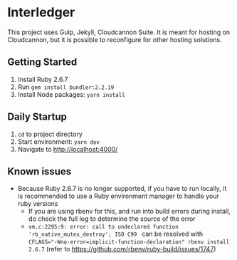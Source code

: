 # Interledger

This project uses Gulp, Jekyll, Cloudcannon Suite. It is meant for hosting on Cloudcannon, but it is possible to reconfigure for other hosting solutions.

## Getting Started ##
1. Install Ruby 2.6.7
2. Run `gem install bundler:2.2.19`
3. Install Node packages: `yarn install`

## Daily Startup ##
1. `cd` to project directory
2. Start environment: `yarn dev`
3. Navigate to [http://localhost:4000/](http://localhost:4000/)

## Known issues ##

- Because Ruby 2.6.7 is no longer supported, if you have to run locally, it is recommended to use a Ruby environment manager to handle your ruby versions
    - If you are using rbenv for this, and run into build errors during install, do check the full log to determine the source of the error
    - `vm.c:2295:9: error: call to undeclared function 'rb_native_mutex_destroy'; ISO C99 ` can be resolved with `CFLAGS="-Wno-error=implicit-function-declaration" rbenv install 2.6.7` (refer to https://github.com/rbenv/ruby-build/issues/1747)
